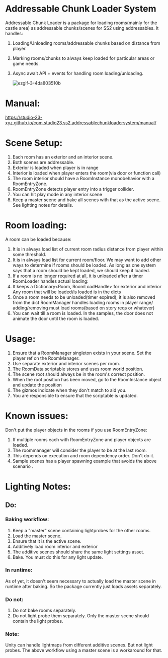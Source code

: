 # Addressable Chunk Loader System
Addressable Chunk Loader is a package for loading rooms(mainly for the castle area) as addressable chunks/scenes 
for SS2 using addressables. It handles:
1. Loading/Unloading rooms/addressable chunks based on distance from player.
2. Marking rooms/chunks to always keep loaded for particular areas or game needs.
3. Async await API + events for handling room loading/unloading.

   ![ezgif-3-4da803510b](https://github.com/Studio-23-xyz/com.studio23.ss2.addressablechunkloadersystem/assets/17526821/fa62fb56-6769-4f74-92b8-e4cc40a6bbea)

# Manual:
https://studio-23-xyz.github.io/com.studio23.ss2.addressablechunkloadersystem/manual/

# Scene Setup:
1. Each room has an exterior and an interior scene.
2. Both scenes are addressable.
1. Exterior is loaded when player is in range
1. Interior is loaded when player enters the room(via door or function call)
1. The room interior should have a RoomInstance monobehavior with a RoomEntryZone.
1. RoomEntryZone detects player entry into a  trigger collider.
1. You can hit play mode in any interior scene
4. Keep a master scene and bake all scenes with that as the active scene. See lighting notes for details.

# Room loading:
A room can be loaded because:
1. It is in always load list of current room
radius distance from player within some threshold.
2. It is in always load list for current room/floor.
We may want to add other ways to determine if rooms should be loaded.
As long as one system says that a room should be kept loaded, we should keep it loaded.
3. If a room is no longer required at all, it is unloaded after a timer
RoomLoader handles actual loading:
4. It keeps a Dictionary<Room, RoomLoadHandle> for exterior and interior
Any room that will be loaded/is loaded is in the dicts
5. Once a room needs to be  unloaded(timer expired), it is also removed from the dict
RoomManager handles loading rooms in player range/ adding/removing must load rooms(based on story reqs or whatever)
6. You can wait till a room is loaded. In the samples, the door does not animate the door until the room is loaded.

# Usage:
1. Ensure that a RoomManager singleton exists in your scene.
Set the player ref on the RoomManager.
2. Use separate exterior and interior scenes per room.
3. The RoomData scriptable stores and uses room world position.
4. The scene root should always be in the room's correct position.
5. When the root position has been moved, go to the RoomInstance object and update the position
6. The gizmos indicate when they don't match to aid you.
7. You are responsible to ensure that the scriptable is updated. 

# Known issues:
Don't put the player objects in the rooms if you use RoomEntryZone:
1. If multiple rooms each with RoomEntryZone and player objects are loaded. 
1. The roommanager will consider the player to be at the last room. 
2. This depends on execution and room dependency order. Don't do it. 
3. Sample scenes has a player spawning example that avoids the above scenario .

# Lighting Notes:
## Do:
### Baking workflow:
1. Keep a "master" scene containing lightprobes for the other rooms.
2. Load the master scene.
3. Ensure that it is the active scene.
4. Additively load room interior and exterior
5. The additive scenes should share the same light settings asset.
6. Bake.
You must do this for any light update.

### In runtime:
As of yet, it doesn't seem necessary to actually load the master scene in runtime after baking.
So the package currently just loads assets separately.

### Do not:
1. Do not bake rooms separately.
2. Do not light probe them separately. Only the master scene should contain the light probes.

### Note:
Unity can handle lightmaps from different additive scenes. But not light probes. The above workflow using a master scene is a workaround for that.

